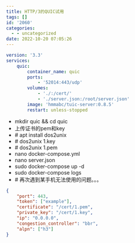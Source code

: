 ```yaml
---
title: HTTP/3的QUIC试用
tags: []
id: '2060'
categories:
  - - uncategorized
date: 2022-10-20 07:05:26
---
```


```yml
version: '3.3'
services:
    quic:
        container_name: quic
        ports:
            - '52014:443/udp'
        volumes:
            - './:/cert/'
            - './server.json:/root/server.json'
        image: 'hmmabc/tuic-server:0.8.5'
        restart: unless-stopped
```

*   mkdir quic && cd quic
*   上传证书的pem和key
*   \# apt install dos2unix
*   \# dos2unix 1.key
*   \# dos2unix 1.pem
*   nano docker-compose.yml
*   nano server.json
*   sudo docker-compose up -d
*   sudo docker-compose logs
*   \# 再次遇到某手机无法使用的问题。。。

```json
{
    "port": 443,
    "token": ["example"],
    "certificate": "/cert/1.pem",
    "private_key": "/cert/1.key",
    "ip": "0.0.0.0",
    "congestion_controller": "bbr",
    "alpn": ["h3"]
}
```